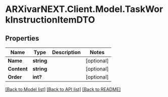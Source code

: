 # ARXivarNEXT.Client.Model.TaskWorkInstructionItemDTO
## Properties

Name | Type | Description | Notes
------------ | ------------- | ------------- | -------------
**Name** | **string** |  | [optional] 
**Content** | **string** |  | [optional] 
**Order** | **int?** |  | [optional] 

[[Back to Model list]](../README.md#documentation-for-models) [[Back to API list]](../README.md#documentation-for-api-endpoints) [[Back to README]](../README.md)

